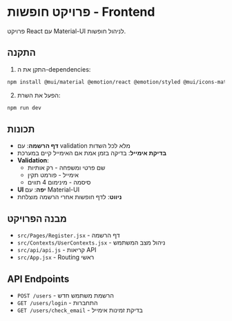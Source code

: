 # פרויקט חופשות - Frontend

פרויקט React עם Material-UI לניהול חופשות.

## התקנה

1. התקן את ה-dependencies:
```bash
npm install @mui/material @emotion/react @emotion/styled @mui/icons-material react-router-dom
```

2. הפעל את השרת:
```bash
npm run dev
```

## תכונות

- **דף הרשמה**: עם validation מלא לכל השדות
- **בדיקת אימייל**: בדיקה בזמן אמת אם האימייל קיים במערכת
- **Validation**: 
  - שם פרטי ומשפחה - רק אותיות
  - אימייל - פורמט תקין
  - סיסמה - מינימום 4 תווים
- **UI יפה**: עם Material-UI
- **ניווט**: לדף חופשות אחרי הרשמה מוצלחת

## מבנה הפרויקט

- `src/Pages/Register.jsx` - דף הרשמה
- `src/Contexts/UserContexts.jsx` - ניהול מצב המשתמש
- `src/api/api.js` - קריאות API
- `src/App.jsx` - Routing ראשי

## API Endpoints

- `POST /users` - הרשמת משתמש חדש
- `GET /users/login` - התחברות
- `GET /users/check_email` - בדיקת זמינות אימייל
